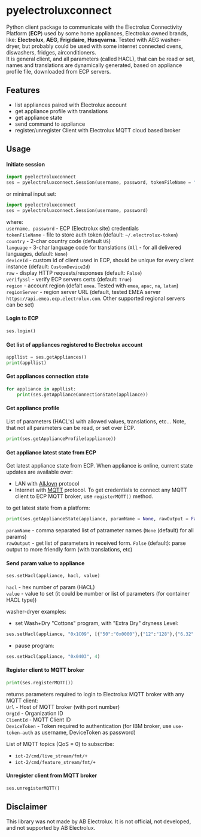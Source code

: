 # pyelectroluxconnect
Python client package to communicate with the Electrolux Connectivity Platform (**ECP**) used by some home appliances, Electrolux owned brands, like: **Electrolux**, **AEG**, **Frigidaire**, **Husqvarna**.
Tested with AEG washer-dryer, but probably could be used with some internet connected ovens, diswashers, fridges, airconditioners.  
It is general client, and all parameters (called HACL), that can be read or set, names and translations are dynamically generated, based on appliance profile file, downloaded from ECP servers. 
    
## Features
- list appliances paired with Electrolux account
- get appliance profile with translations
- get appliance state
- send command to appliance
- register/unregister Client with Electrolux MQTT cloud based broker

## Usage
#### Initiate session
  
```python
import pyelectroluxconnect
ses = pyelectroluxconnect.Session(username, password, tokenFileName = ".electrolux-token", country = "US", language = None, deviceId = "CustomeDeviceId", raw = False, verifySsl = True, region="emea", regionServer=None)
```

or minimal input set: 

```python
import pyelectroluxconnect
ses = pyelectroluxconnect.Session(username, password)
```

where:   
`username, password` - ECP (Electrolux site) credentials  
`tokenFileName` - file to store auth token (default: `~/.electrolux-token`)  
`country` - 2-char country code (default `US`)  
`language` - 3-char language code for translations (`All` - for all delivered languages, default: `None`)  
`deviceId` - custom id of client used in ECP, should be unique for every client instance (default: `CustomDeviceId`)  
`raw` - display HTTP requests/responses (default: `False`)  
`verifySsl` - verify ECP servers certs (default: `True`)  
`region` - account region (defalt `emea`. Tested with `emea`, `apac`, `na`, `latam`)  
`regionServer` - region server URL (default, tested EMEA server `https://api.emea.ecp.electrolux.com`. Other supported regional servers can be set)   



#### Login to ECP


```python
ses.login()
```

#### Get list of appliances registered to Electrolux account

```python
appllist = ses.getAppliances()
print(appllist)
```


#### Get appliances connection state

```python
for appliance in appllist:  
	print(ses.getApplianceConnectionState(appliance))
```


#### Get appliance profile 
List of parameters (HACL's) with allowed values, translations, etc... Note, that not all parameters can be read, or set over ECP.
  	
```python
print(ses.getApplianceProfile(appliance))
```

     
#### Get appliance latest state from ECP
Get latest appliance state from ECP. When appliance is online, current state updates are available over:
- LAN with [AllJoyn](https://en.wikipedia.org/wiki/AllJoyn) protocol
- Internet with [MQTT](https://en.wikipedia.org/wiki/MQTT) protocol. To get credentials to connect any MQTT client to ECP MQTT broker, use `registerMQTT()` method.
 

to get latest state from a platform:   

```python
print(ses.getApplianceState(appliance, paramName = None, rawOutput = False))
```

`paramName` - comma separated list of patrameter names (`None` (default) for all params)   
`rawOutput` - get list of parameters in received form. `False` (default): parse output to more friendly form (with translations, etc)   


#### Send param value to appliance

```python
ses.setHacl(appliance, hacl, value)
```
  
`hacl` - hex number of param (HACL)  
`value` - value to set (it could be number or list of parameters (for container HACL type))
   
washer-dryer examples:
- set Wash+Dry "Cottons" program, with "Extra Dry" dryness Level:
 
```python
ses.setHacl(appliance, "0x1C09", [{"50":"0x0000"},{"12":"128"},{"6.32":1},{"6.33":1}])
```

- pause program:

```python
ses.setHacl(appliance, "0x0403", 4)
```


#### Register client to MQTT broker
  
```python
print(ses.registerMQTT())
```

returns parameters required to login to Electrolux MQTT broker with any MQTT client:   
`Url` - Host of MQTT broker (with port number)   
`OrgId` - Organization ID   
`ClientId` - MQTT Client ID   
`DeviceToken` - Token required to authentication (for IBM broker, use `use-token-auth` as username, DeviceToken as password)   

List of MQTT topics (QoS = 0) to subscribe:
- `iot-2/cmd/live_stream/fmt/+`   
- `iot-2/cmd/feature_stream/fmt/+`   

#### Unregister client from MQTT broker
  
```python
ses.unregisterMQTT()
```
 
## Disclaimer
This library was not made by AB Electrolux. It is not official, not developed, and not supported by AB Electrolux.
